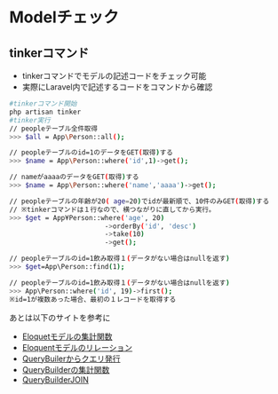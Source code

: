# Modelチェック

## tinkerコマンド

* tinkerコマンドでモデルの記述コードをチェック可能
* 実際にLaravel内で記述するコードをコマンドから確認

```bash
#tinkerコマンド開始
php artisan tinker
#tinker実行
// peopleテーブル全件取得
>>> $all = App\Person::all();

// peopleテーブルのid=1のデータをGET(取得)する
>>> $name = App\Person::where('id',1)->get();

// nameがaaaaのデータをGET(取得)する
>>> $name = App\Person::where('name','aaaa')->get();

// peopleテーブルの年齢が20( age=20)でidが最新順で、10件のみGET(取得)する
// ※tinkerコマンドは１行なので、横つながりに直してから実行。
>>> $get = App¥Person::where('age', 20)
                        ->orderBy('id', 'desc')
                        ->take(10)
                        ->get();

// peopleテーブルのid=1飲み取得１(データがない場合はnullを返す) 
>>> $get=App\Person::find(1);

// peopleテーブルのid=1飲み取得１(データがない場合はnullを返す) 
>>> App\Person::where('id', 19)->first();
※id=1が複数あった場合、最初の１レコードを取得する
```

あとは以下のサイトを参考に

* [Eloquetモデルの集計関数](https://laravel.com/docs/5.4/eloquent#retrieving-aggregates)
* [Eloquentモデルのリレーション](https://laravel.com/docs/5.4/eloquent-relationships)
* [QueryBuilerからクエリ発行](https://laravel.com/docs/5.4/queries#introduction)
* [QueryBuilderの集計関数](https://laravel.com/docs/5.4/queries#aggregates)
* [QueryBuilderJOIN](https://laravel.com/docs/5.4/queries#joins)
